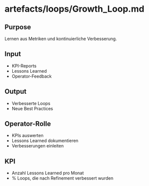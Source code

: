 # artefacts/loops/Growth_Loop.md

## Purpose
Lernen aus Metriken und kontinuierliche Verbesserung.

## Input
- KPI-Reports
- Lessons Learned
- Operator-Feedback

## Output
- Verbesserte Loops
- Neue Best Practices

## Operator-Rolle
- KPIs auswerten
- Lessons Learned dokumentieren
- Verbesserungen einleiten

## KPI
- Anzahl Lessons Learned pro Monat
- % Loops, die nach Refinement verbessert wurden
